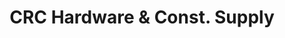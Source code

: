 ---
title: "CRC Hardware & Const. Supply"
url: /antipolo/crc-hardware-and-const-supply/
shop: hardware
---